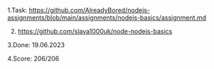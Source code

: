 1.Task: 
https://github.com/AlreadyBored/nodejs-assignments/blob/main/assignments/nodejs-basics/assignment.md

2. https://github.com/slava1000uk/node-nodejs-basics

3.Done: 19.06.2023

4.Score: 206/206
